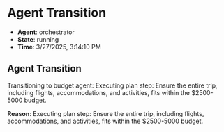 # Agent Transition

- **Agent**: orchestrator
- **State**: running
- **Time**: 3/27/2025, 3:14:10 PM

## Agent Transition

Transitioning to budget agent: Executing plan step: Ensure the entire trip, including flights, accommodations, and activities, fits within the $2500-5000 budget.

**Reason**: Executing plan step: Ensure the entire trip, including flights, accommodations, and activities, fits within the $2500-5000 budget.

